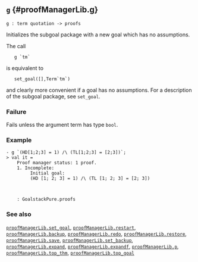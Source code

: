 ## `g` {#proofManagerLib.g}


```
g : term quotation -> proofs
```



Initializes the subgoal package with a new goal which has no assumptions.


The call
    
       g `tm`
    
is equivalent to
    
       set_goal([],Term`tm`)
    
and clearly more convenient if a goal has no assumptions.
For a description of the subgoal package, see  `set_goal`.

### Failure

Fails unless the argument term has type `bool`.

### Example

    
    - g `(HD[1;2;3] = 1) /\ (TL[1;2;3] = [2;3])`;
    > val it =
        Proof manager status: 1 proof.
        1. Incomplete:
             Initial goal:
             (HD [1; 2; 3] = 1) /\ (TL [1; 2; 3] = [2; 3])
    
    
    
        : GoalstackPure.proofs
    



### See also

[`proofManagerLib.set_goal`](#proofManagerLib.set_goal), [`proofManagerLib.restart`](#proofManagerLib.restart), [`proofManagerLib.backup`](#proofManagerLib.backup), [`proofManagerLib.redo`](#proofManagerLib.redo), [`proofManagerLib.restore`](#proofManagerLib.restore), [`proofManagerLib.save`](#proofManagerLib.save), [`proofManagerLib.set_backup`](#proofManagerLib.set_backup), [`proofManagerLib.expand`](#proofManagerLib.expand), [`proofManagerLib.expandf`](#proofManagerLib.expandf), [`proofManagerLib.p`](#proofManagerLib.p), [`proofManagerLib.top_thm`](#proofManagerLib.top_thm), [`proofManagerLib.top_goal`](#proofManagerLib.top_goal)

